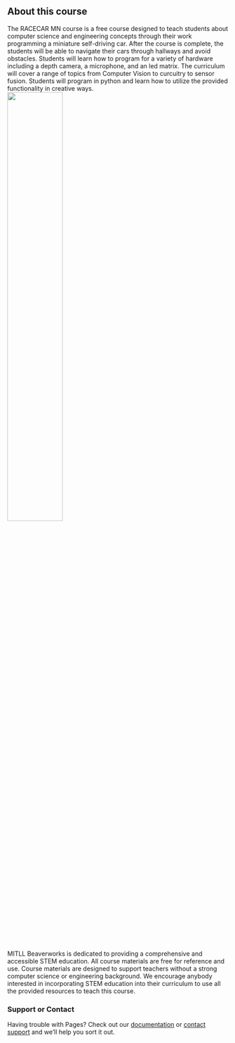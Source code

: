 ## About this course


<body>
The RACECAR MN course is a free course designed to teach students about computer science and engineering concepts through their work programming a miniature self-driving car. After the course is complete, the students will be able to navigate their cars through hallways and avoid obstacles. Students will learn how to program for a variety of hardware including a depth camera, a microphone, and an led matrix. The curriculum will cover a range of topics from Computer Vision to curcuitry to sensor fusion. Students will program in python and learn how to utilize the provided functionality in creative ways.
</body>
<br>

<img src="https://raw.githubusercontent.com/MatthewCalligaro/RacecarWebsite/master/assets/img/extra/RACECAR_Full.jpg" width="50%" height="50%">
<br>
<body>
MITLL Beaverworks is dedicated to providing a comprehensive and accessible STEM education. All course materials are free for reference and use. Course materials are designed to support teachers without a strong computer science or engineering background. We encourage anybody interested in incorporating STEM education into their curriculum to use all the provided resources to teach this course. 
</body>


### Support or Contact

Having trouble with Pages? Check out our [documentation](https://help.github.com/categories/github-pages-basics/) or [contact support](https://github.com/contact) and we’ll help you sort it out.
